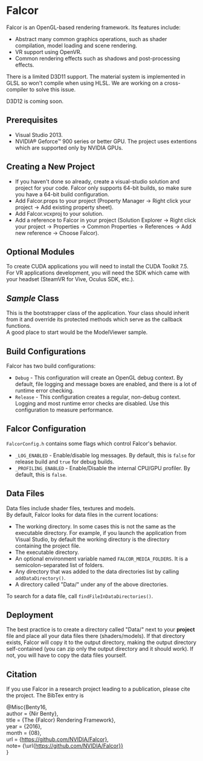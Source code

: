 Falcor
============

Falcor is an OpenGL-based rendering framework.
Its features include:
* Abstract many common graphics operations, such as shader compilation, model loading and scene rendering.
* VR support using OpenVR.
* Common rendering effects such as shadows and post-processing effects.

There is a limited D3D11 support. The material system is implemented in GLSL so won't compile when using HLSL. We are working on a cross-compiler to solve this issue.

D3D12 is coming soon.

Prerequisites
------------------------
* Visual Studio 2013.
* NVIDIA® Geforce™ 900 series or better GPU.
The project uses extentions which are supported only by NVIDIA GPUs.

Creating a New Project
------------------------
- If you haven't done so already, create a visual-studio solution and project for your code. Falcor only supports 64-bit builds, so make sure you have a 64-bit build configuration.
- Add Falcor.props to your project (Property Manager -> Right click your project -> Add existing property sheet).
- Add Falcor.vcxproj to your solution.
- Add a reference to Falcor in your project (Solution Explorer -> Right click your project -> Properties -> Common Properties -> References -> Add new reference -> Choose Falcor).

Optional Modules
----------------
To create CUDA applications you will need to install the CUDA Toolkit 7.5.  
For VR applications development, you will need the SDK which came with your headset (SteamVR for Vive, Oculus SDK, etc.).

*Sample* Class
-------------------
This is the bootstrapper class of the application. Your class should inherit from it and override its protected methods which serve as the callback functions.  
A good place to start would be the ModelViewer sample.


Build Configurations
--------------------
Falcor has two build configurations:
* `Debug` - This configuration will create an OpenGL debug context. By default, file logging and message boxes are enabled, and there is a lot of runtime error checking.
* `Release` - This configuration creates a regular, non-debug context. Logging and most runtime error checks are disabled. Use this configuration to measure performance.

Falcor Configuration
--------------------
`FalcorConfig.h` contains some flags which control Falcor's behavior.
* `_LOG_ENABLED` - Enable/disable log messages. By default, this is `false` for release build and `true` for debug builds.
* `_PROFILING_ENABLED` - Enable/Disable the internal CPU/GPU profiler. By default, this is `false`.

Data Files
--------------------
Data files include shader files, textures and models.  
By default, Falcor looks for data files in the current locations:
- The working directory. In some cases this is not the same as the executable directory. For example, if you launch the application from Visual Studio, by default the working directory is the directory containing the project file.
- The executable directory.
- An optional environment variable named `FALCOR_MEDIA_FOLDERS`. It is a semicolon-separated list of folders.
- Any directory that was added to the data directories list by calling `addDataDirectory()`.
- A directory called "Data/" under any of the above directories.

To search for a data file, call `findFileInDataDirectories()`.

Deployment
----------
The best practice is to create a directory called "Data/" next to your **project** file and place all your data files there (shaders/models).  If that directory exists, Falcor will copy it to the output directory, making the output directory self-contained (you can zip only the output directory and it should work).  If not, you will have to copy the data files yourself.

Citation
--------
If you use Falcor in a research project leading to a publication, please cite the project.
The BibTex entry is

@Misc{Benty16,  
   author =      {Nir Benty},  
   title =       {The {Falcor} Rendering Framework},  
   year =        {2016},  
   month =       {08},  
   url =         {https://github.com/NVIDIA/Falcor},  
   note=         {\url{https://github.com/NVIDIA/Falcor}}  
}
